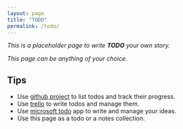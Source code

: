 ```yaml
---
layout: page
title: "TODO"
permalink: /todo/
---
```


_This is a placeholder page to write **TODO** your own story._

_This page can be anything of your choice._

## Tips

- Use [github project][1] to list todos and track their progress.
- Use [trello][2] to write todos and manage them.
- Use [microsoft todo][3] app to write and manage your ideas.
- Use this page as a todo or a notes collection.

<!-- links in the post -->
[1]: https://github.com/features/project-management/
[2]: https://trello.com/home
[3]: https://todo.microsoft.com/en-gb
